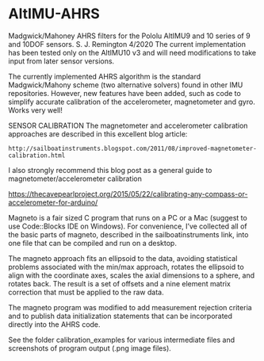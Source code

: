 # AltIMU-AHRS

Madgwick/Mahoney AHRS filters for the Pololu AltIMU9 and 10 series of 9 and 10DOF sensors. S. J. Remington 4/2020
The current implementation has been tested only on the AltIMU10 v3 and will need modifications to take input from
later sensor versions.

The currently implemented AHRS algorithm is the standard Madgwick/Mahony scheme (two alternative solvers) found in 
other IMU repositories. However, new features have been added, such as code to simplify accurate calibration of the accelerometer, 
magnetometer and gyro. Works very well!

SENSOR CALIBRATION
The magnetometer and accelerometer calibration approaches are described in this excellent blog article:

    http://sailboatinstruments.blogspot.com/2011/08/improved-magnetometer-calibration.html 
    
I also strongly recommend this blog post as a general guide to magnetometer/accelerometer calibration

   https://thecavepearlproject.org/2015/05/22/calibrating-any-compass-or-accelerometer-for-arduino/

Magneto is a fair sized C program that runs on a PC or a Mac (suggest to use Code::Blocks IDE on Windows). 
For convenience, I’ve collected all of the basic parts of magneto, described in the sailboatinstruments link, into one file 
that can be compiled and run on a desktop.

The magneto approach fits an ellipsoid to the data, avoiding statistical problems associated with the min/max approach, 
rotates the ellipsoid to align with the coordinate axes, scales the axial dimensions to a sphere, and rotates back. 
The result is a set of offsets and a nine element matrix correction that must be applied to the raw data.

The magneto program was modified to add measurement rejection criteria and to publish data initialization statements 
that can be incorporated directly into the AHRS code.

See the folder calibration_examples for various intermediate files and screenshots of program output (.png image files).
